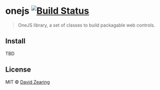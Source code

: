 # onejs [![Build Status](https://travis-ci.org/dzearing/onejs.png?branch=master)](https://travis-ci.org/dzearing/onejs)

> OneJS library, a set of classes to build packagable web controls.

## Install

TBD

## License

MIT © [David Zearing](http://github.com/dzearing)
